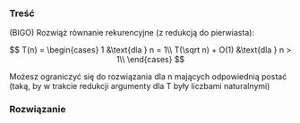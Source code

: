 ### Treść
(BIGO)
Rozwiąż równanie rekurencyjne (z redukcją do pierwiasta):

$$
T(n) = \begin{cases}
1 &\text{dla } n = 1\\
T(\sqrt n) + O(1) &\text{dla } n > 1\\
\end{cases}
$$

Możesz ograniczyć się do rozwiązania dla n mających odpowiednią postać (taką, by w trakcie redukcji argumenty dla T były liczbami naturalnymi)

### Rozwiązanie
